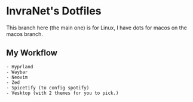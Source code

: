 # InvraNet's Dotfiles
This branch here (the main one) is for Linux, I have dots for macos on the macos branch.

## My Workflow

    - Hyprland
    - Waybar
    - Neovim
    - Zed
    - Spicetify (to config spotify)
    - Vesktop (with 2 themes for you to pick.)

